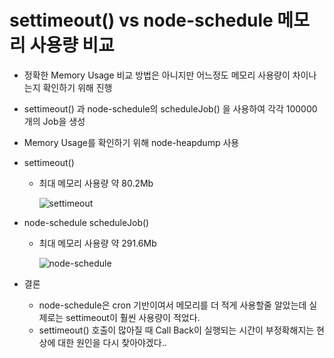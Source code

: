 # settimeout() vs node-schedule 메모리 사용량 비교

- 정확한 Memory Usage 비교 방법은 아니지만 어느정도 메모리 사용량이 차이나는지 확인하기 위해 진행
- settimeout() 과 node-schedule의 scheduleJob() 을 사용하여 각각 100000개의 Job을 생성
- Memory Usage를 확인하기 위해 node-heapdump 사용

- settimeout()

  - 최대 메모리 사용량 약 80.2Mb

    ![settimeout](https://user-images.githubusercontent.com/51048267/120077291-b5cb2d00-c0e4-11eb-95ca-c0e4e55c240c.png)

- node-schedule scheduleJob()

  - 최대 메모리 사용량 약 291.6Mb

    ![node-schedule](https://user-images.githubusercontent.com/51048267/120077303-cbd8ed80-c0e4-11eb-9473-ae7f0d10d14a.png)

- 결론
  - node-schedule은 cron 기반이여서 메모리를 더 적게 사용할줄 알았는데 실제로는 settimeout이 훨씬 사용량이 적었다.
  - settimeout() 호출이 많아질 때 Call Back이 실행되는 시간이 부정확해지는 현상에 대한 원인을 다시 찾아야겠다..
